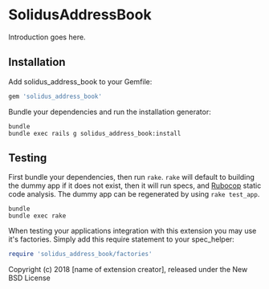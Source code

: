SolidusAddressBook
==================

Introduction goes here.

Installation
------------

Add solidus_address_book to your Gemfile:

```ruby
gem 'solidus_address_book'
```

Bundle your dependencies and run the installation generator:

```shell
bundle
bundle exec rails g solidus_address_book:install
```

Testing
-------

First bundle your dependencies, then run `rake`. `rake` will default to building the dummy app if it does not exist, then it will run specs, and [Rubocop](https://github.com/bbatsov/rubocop) static code analysis. The dummy app can be regenerated by using `rake test_app`.

```shell
bundle
bundle exec rake
```

When testing your applications integration with this extension you may use it's factories.
Simply add this require statement to your spec_helper:

```ruby
require 'solidus_address_book/factories'
```

Copyright (c) 2018 [name of extension creator], released under the New BSD License
